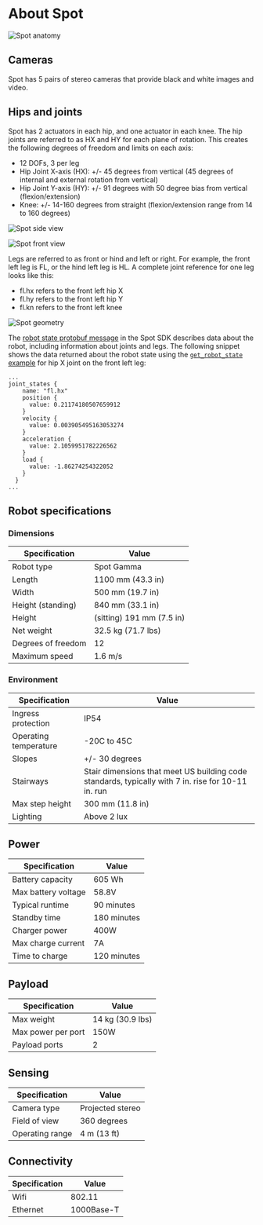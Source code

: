 <!--
Copyright (c) 2023 Boston Dynamics, Inc.  All rights reserved.

Downloading, reproducing, distributing or otherwise using the SDK Software
is subject to the terms and conditions of the Boston Dynamics Software
Development Kit License (20191101-BDSDK-SL).
-->

# About Spot

![Spot anatomy](spotanatomy.png)

## Cameras

Spot has 5 pairs of stereo cameras that provide black and white images and video.

## Hips and joints

Spot has 2 actuators in each hip, and one actuator in each knee. The hip joints are referred to as HX and HY for each plane of rotation. This creates the following degrees of freedom and limits on each axis:

- 12 DOFs, 3 per leg
- Hip Joint X-axis (HX): +/- 45 degrees from vertical (45 degrees of internal and external rotation from vertical)
- Hip Joint Y-axis (HY): +/- 91 degrees with 50 degree bias from vertical (flexion/extension)
- Knee: +/- 14-160 degrees from straight (flexion/extension range from 14 to 160 degrees)

![Spot side view](sideview.png)

![Spot front view](frontview.png)

Legs are referred to as front or hind and left or right. For example, the front left leg is FL, or the hind left leg is HL. A complete joint reference for one leg looks like this:

- fl.hx refers to the front left hip X
- fl.hy refers to the front left hip Y
- fl.kn refers to the front left knee

![Spot geometry](spotframes.png)

The [robot state protobuf message](../../protos/bosdyn/api/robot_state.proto) in the Spot SDK describes data about the robot, including information about joints and legs. The following snippet shows the data returned about the robot state using the [`get_robot_state` example](../../python/examples/get_robot_state/README.md) for hip X joint on the front left leg:

    ...
    joint_states {
        name: "fl.hx"
        position {
          value: 0.21174180507659912
        }
        velocity {
          value: 0.003905495163053274
        }
        acceleration {
          value: 2.1059951782226562
        }
        load {
          value: -1.86274254322052
        }
      }
    ...

## Robot specifications

### Dimensions

| Specification      | Value                     |
| ------------------ | ------------------------- |
| Robot type         | Spot Gamma                |
| Length             | 1100 mm (43.3 in)         |
| Width              | 500 mm (19.7 in)          |
| Height (standing)  | 840 mm (33.1 in)          |
| Height             | (sitting) 191 mm (7.5 in) |
| Net weight         | 32.5 kg (71.7 lbs)        |
| Degrees of freedom | 12                        |
| Maximum speed      | 1.6 m/s                   |

### Environment

| Specification         | Value                                                                                              |
| --------------------- | -------------------------------------------------------------------------------------------------- |
| Ingress protection    | IP54                                                                                               |
| Operating temperature | -20C to 45C                                                                                        |
| Slopes                | +/- 30 degrees                                                                                     |
| Stairways             | Stair dimensions that meet US building code standards, typically with 7 in. rise for 10-11 in. run |
| Max step height       | 300 mm (11.8 in)                                                                                   |
| Lighting              | Above 2 lux                                                                                        |

## Power

| Specification       | Value       |
| ------------------- | ----------- |
| Battery capacity    | 605 Wh      |
| Max battery voltage | 58.8V       |
| Typical runtime     | 90 minutes  |
| Standby time        | 180 minutes |
| Charger power       | 400W        |
| Max charge current  | 7A          |
| Time to charge      | 120 minutes |

## Payload

| Specification      | Value            |
| ------------------ | ---------------- |
| Max weight         | 14 kg (30.9 lbs) |
| Max power per port | 150W             |
| Payload ports      | 2                |

## Sensing

| Specification   | Value            |
| --------------- | ---------------- |
| Camera type     | Projected stereo |
| Field of view   | 360 degrees      |
| Operating range | 4 m (13 ft)      |

## Connectivity

| Specification | Value      |
| ------------- | ---------- |
| Wifi          | 802.11     |
| Ethernet      | 1000Base-T |
